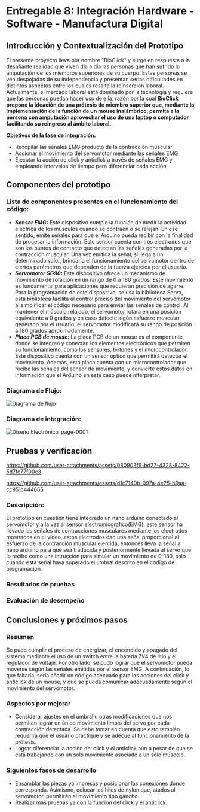 # Entregable 8: Integración Hardware - Software - Manufactura Digital
## Introducción y Contextualización del Prototipo
El presente proyecto lleva por nombre "BioClick" y surge en respuesta a la desafiante realidad que viven día a día las personas que han sufrido la amputación de los miembros superiores de su cuerpo. Estas personas se ven despojadas de su independencia y presentan serias dificultades en distintos aspectos entre los cuales resalta la reinserción laboral. Actualmente, el mercado laboral está dominado por la tecnología y requiere que las personas puedan hacer uso de ella, razón por la cual **BioClick propone la ideación de una prótesis de miembro superior que, mediante la implementación de la función de un mouse inalámbrico, permita a la persona con amputación aprovechar el uso de una laptop o computador facilitando su reingreso al ámbito laboral.**

**Objetivos de la fase de integración:**
- Recopilar las señales EMG producto de la contracción muscular
- Accionar el movimiento del servomotor mediante las señales EMG
- Ejecutar la acción de click y anticlick a través de señales EMG y empleando intervalos de tiempo para diferenciar cada acción.

## Componentes del prototipo
### Lista de componentes presentes en el funcionamiento del código:
- ***Sensor EMG:***
Este dispositivo cumple la función de medir la actividad eléctrica de los músculos cuando se contraen o se relajan. En ese sentido, emite señales para que el Arduino pueda recibir con la finalidad de procesar la información. Este sensor cuenta con tres electrodos que son los puntos de contacto que detectan las señales generadas por la contracción muscular. Una vez emitida la señal, si llega a un determinado valor, brindaría el funcionamiento del servomotor dentro de ciertos parámetros que dependen de la fuerza ejercida por el usuario.
- ***Servomotor SG90:***
Este dispositivo ofrece un mecanismo de movimiento de rotación en un rango de 0 a 180 grados. Este movimiento es fundamental para aplicaciones que requieran precisión de agarre. Para la programación de este dispositivo, se usa la biblioteca Servo, esta biblioteca facilita el control preciso del movimiento del servomotor al simplificar el código necesario para enviar las señales de control. Al mantener el músculo relajado, el servomotor rotara en una posición equivalente a 0 grados y en caso detecte algún esfuerzo muscular generado por el usuario, el servomotor modificará su rango de posición a 180 grados aproximadamente.
- ***Placa PCB de mouse:***
La placa PCB de un mouse es el componente donde se integran y conectan los elementos electrónicos que permiten su funcionamiento, como los sensores, botones y el microcontrolador. Este dispositivo cuenta con un sensor óptico que permitirá detectar el movimiento. Además, esta placa cuenta con un microcontrolador que recibe las señales del sensor de movimiento, y convierte estos datos en información que el Arduino en este caso puede interpretar.
### Diagrama de Flujo:
![Diagrama de flujo](https://github.com/user-attachments/assets/b36cce4f-4c6d-4663-bc5e-a3d77502d0f5)

### Diagrama de integración:
![Diseño Electrónico_page-0001](https://github.com/user-attachments/assets/cf5eca14-a1da-410e-9ac9-819462c55ff6)

## Pruebas y verificación
https://github.com/user-attachments/assets/080903f6-bd27-4328-8422-5d7fe77f00e3

https://github.com/user-attachments/assets/d1c7140b-097a-4e25-b9aa-cc951c444665

### Descripción: 
El prototipo en cuestión tiene integrado un nano arduino conectado al servomotor y a la vez al sensor electromiografico(EMG), este sensor ha llevado las señales de contracciones musculares mediante los electrodos mostrados en el video, estos electrodos dan una señal proporcional al esfuerzo de la contracción muscular ejercida, entonces lleva la señal al nano arduino para que sea traducida y posteriormente llevada al servo que lo recibe como una intruccion para simular un movimiento de 0-180, solo cuando esta señal haya superado el umbral descrito en el codigo de programacion.
### Resultados de pruebas
### Evaluación de desempeño

## Conclusiones y próximos pasos
### Resumen
Se pudo cumplir el proceso de energizar, el encendido y apagado del sistema mediante el uso de un switch entre la batería 7V4 de litio y el regulador de voltaje. Por otro lado, se pudo lograr que el servomotor pueda moverse según las señales emitidas por el sensor EMG. A continuación, lo que faltaría, sería añadir un código adecuado para las acciones del click y anticlick de un mouse, y que se pueda comunicar adecuadamente según el movimiento del servomotor.

### Aspectos por mejorar
- Considerar ajustes en el umbral u otras modificaciones que nos permitan lograr un único movimiento limpio del servo por cada contracción detectada. Se debe tomar en cuenta que esto también requerirá que el usuario practique y se adecue al funcionamiento de la prótesis.
- Lograr diferenciar la acción del click y el anticlick aún a pesar de que se está trabajando con un solo movimiento asociado a un sólo múscolo.

### Siguientes fases de desarrollo
- Ensamblar las piezas ya impresas y posicionar las conexiones donde corresponda. Asimismo, colocar los hilos de nylon que, atados al servomotor, permitirán el movimiento tipo gancho.
- Realizar más pruebas ya con la función del click y el anticlick.
